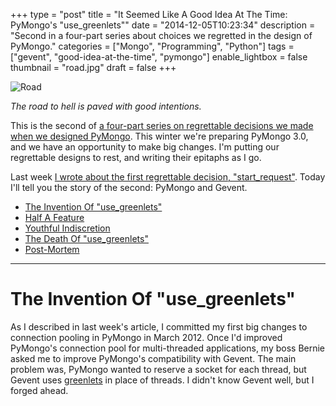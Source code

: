 +++
type = "post"
title = "It Seemed Like A Good Idea At The Time: PyMongo's \"use_greenlets\""
date = "2014-12-05T10:23:34"
description = "Second in a four-part series about choices we regretted in the design of PyMongo."
categories = ["Mongo", "Programming", "Python"]
tags = ["gevent", "good-idea-at-the-time", "pymongo"]
enable_lightbox = false
thumbnail = "road.jpg"
draft = false
+++

<p><img style="display:block; margin-left:auto; margin-right:auto;" src="road.jpg" alt="Road" title="Road" /></p>
<p><em>The road to hell is paved with good intentions.</em></p>
<p>This is the second of <a href="/blog/good-idea-at-the-time-pymongo/">a four-part series on regrettable decisions we made when we designed PyMongo</a>. This winter we're preparing PyMongo 3.0, and we have an opportunity to make big changes. I'm putting our regrettable designs to rest, and writing their epitaphs as I go.</p>
<p>Last week <a href="/blog/good-idea-at-the-time-pymongo-start-request/">I wrote about the first regrettable decision, "start_request"</a>. Today I'll tell you the story of the second: PyMongo and Gevent.</p>
<div class="toc">
<ul>
<li><a href="#the-invention-of-use_greenlets">The Invention Of "use_greenlets"</a></li>
<li><a href="#half-a-feature">Half A Feature</a></li>
<li><a href="#youthful-indiscretion">Youthful Indiscretion</a></li>
<li><a href="#the-death-of-use_greenlets">The Death Of "use_greenlets"</a></li>
<li><a href="#post-mortem">Post-Mortem</a></li>
</ul>
</div>
<hr />
<h1 id="the-invention-of-use_greenlets">The Invention Of "use_greenlets"</h1>
<p>As I described in last week's article, I committed my first big changes to connection pooling in PyMongo in March 2012. Once I'd improved PyMongo's connection pool for multi-threaded applications, my boss Bernie asked me to improve PyMongo's compatibility with Gevent. The main problem was, PyMongo wanted to reserve a socket for each thread, but Gevent uses <a href="https://greenlet.readthedocs.org/">greenlets</a> in place of threads. I didn't know Gevent well, but I forged ahead.</p>
<!--

Gevent Release 0.13.0 (Jul 14, 2010)

Release highlights:

Added gevent.local module. Fixed issue #24. Thanks to Ted Suzman.

https://code.google.com/p/gevent/issues/detail?id=24

-->

<p>I <a href="https://github.com/mongodb/mongo-python-driver/commit/72d780081252c72be004ba483b1ed16f7ec6a490">added a "use_greenlets" option to PyMongo</a>; if True, PyMongo reserved a socket for each greenlet. I made a separate connection pool class called GreenletPool: it shared most of its code with the standard Pool, but instead of using a threadlocal to associate sockets with threads, it used a simple dict to associate sockets with greenlets. A <a href="https://docs.python.org/2/library/weakref.html#weakref.ref">weakref callback</a> ensured that the greenlet's socket was reclaimed when the greenlet died.</p>
<h1 id="half-a-feature">Half A Feature</h1>
<p>The "use_greenlet" option and the GreenletPool didn't add too much complexity to PyMongo. But my error was this: I only gave Gevent users half a feature. My "improvement" was as practical as adding half a wheel to a bicycle.</p>
<p>At the time, I clearly described my half-feature in PyMongo's documentation:</p>
<blockquote>
<p><strong>Using Gevent Without Threads</strong></p>
<p>Typically when using Gevent, you will run <code>from gevent import monkey; monkey.patch_all()</code> early in your program's execution. From then on, all thread-related Python functions will act on greenlets instead of threads, and PyMongo will treat greenlets as if they were threads transparently. Each greenlet will use a socket exclusively by default.</p>
<p><strong>Using Gevent With Threads</strong></p>
<p>If you need to use standard Python threads in the same process as Gevent and greenlets, you can run only <code>monkey.patch_socket()</code>, and create a Connection instance with <code>use_greenlets=True</code>. The Connection will use a special greenlet-aware connection pool that allocates a socket for each greenlet, ensuring consistent reads in Gevent.</p>
<p>ReplicaSetConnection with <code>use_greenlets=True</code> will also use a greenlet-aware pool. Additionally, it will use a background greenlet instead of a background thread to monitor the state of the replica set.</p>
</blockquote>
<p>Hah! In my commit message, I claimed I'd "improved Gevent compatibility." What exactly did I mean? I meant you could use PyMongo after calling Gevent's <code>patch_socket()</code> without having to call <code>patch_thread()</code>. But who would do that? What conceivable use case had I enabled? After all, once you've called <code>patch_socket()</code>, regular multi-threaded networking code doesn't work. So I had <em>not</em> allowed you to mix Gevent and non-Gevent code in one application.</p>
<p><strong>Update</strong>: Peter Hansen explained to me exactly what I was missing, and <a href="/blog/pymongo-use-greenlets-followup/">I've written a followup article in response</a>.</p>
<p>What was I thinking? Maybe I thought "use_greenlets" worked around <a href="https://code.google.com/p/gevent/issues/detail?id=24">a bug in Gevent's threadlocals</a>, but Gevent fixed that bug two years prior, so that's not the answer.</p>
<p>I suppose "use_greenlets" allowed you to use PyMongo with multiple Gevent loops, one loop per OS thread. Gevent does support this pattern, but I'm uncertain how useful it is since the Global Interpreter Lock prevents OS threads from running Python code concurrently. I'd written some clever code that was probably useless, and I greatly confused Gevent users about how they should use PyMongo.</p>
<h1 id="youthful-indiscretion">Youthful Indiscretion</h1>
<p>It's been three years since I added "use_greenlets". The company was so young then. We were called 10gen, and we were housed on Fifth Avenue in Manhattan, above a nail salon. The office was cramped and every seat was taken. There was no place to talk: my future boss Steve Francia interviewed me walking around Union Square. Eliot Horowitz and I negotiated my salary in the stairwell. The hardwood floors were bent and squeaky. The first day I came to work I wore motorcycle boots, and the racket they made on those bad floors made me so self-conscious I never wore them to work again. When I sat down, my chair rolled downhill from my desk and bumped into Meghan Gill behind me.</p>
<p>The company was young and so was I. When Bernie asked me to improve PyMongo's compatibility with Gevent, I should've thought much harder about what that meant. Instead of the half-feature I wrote, I should have given you either a whole feature or no feature.</p>
<p>The whole feature would have allowed you to use PyMongo with Gevent and no monkey-patching at all, provided that you set "use_greenlets". If "use_greenlets" was set to True, PyMongo would associate sockets with greenlets instead of threads, <em>and</em> it would use Gevent's socket implementation instead of the standard library's. This would allow Gevent to properly suspend the current greenlet while awaiting network I/O, but you could still mix Gevent and non-Gevent code in one application.</p>
<h1 id="the-death-of-use_greenlets">The Death Of "use_greenlets"</h1>
<p>But even better than the whole feature is no feature. So that is what I have implemented for PyMongo 3.0: in the next major release, <a href="https://jira.mongodb.org/browse/PYTHON-512">PyMongo will have no Gevent-specific code at all</a>. PyMongo will work with Gevent's <code>monkey.patch_all()</code> just like any other Python library does, and <code>use_greenlets</code> is gone. In our continuous integration server we'll test Gevent and, if practical, other monkey-patching frameworks like Eventlet and Greenhouse, to make sure they work with PyMongo. But we won't privilege Gevent over the other frameworks, nor distort PyMongo's design for the sake of a half-feature no one can use.</p>
<h1 id="post-mortem">Post-Mortem</h1>
<p>The lesson here is obvious: gather requirements. It's harder for an open source author to gather requirements than it is for a commercial software vendor, but it's far from impossible. Gevent has a mailing list, after all. At the time it didn't occur to me to discuss with Gevent users what they wanted from PyMongo.</p>
<p>Nowadays I'd know better. Especially when I'm not scratching my own itch, when I'm integrating with a library I don't use, I need to define rigorously what need I'm filling. Otherwise I'm meeting you in a foreign country with a ship full of the wrong goods for trade.</p>
<p>The same challenge presents itself to me now with Motor, my async driver for MongoDB. So far Motor has only worked with Tornado, an async framework I've used and know well. But I'm going to start integrating Motor with asyncio and, eventually, Twisted, and I need to be awfully careful about gathering requirements. One technique I'll use is <a href="/blog/eating-your-own-hamster-food/">eating my own hamster food</a>: Before I release the version of Motor that supports asyncio, I'll port Motor-Blog, the software that runs this site, from Tornado to asyncio. That way there will be at least one real-world application that uses Motor and asyncio before I release the new version.</p>
<hr />
<p><em>The next installment in "It Seemed Like A Good Idea At The Time" is <a href="/blog/good-idea-at-the-time-pymongo-copy-database/">PyMongo's "copy_database"</a>.</em></p>
    